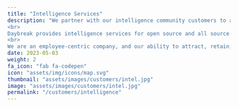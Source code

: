 ```yaml
---
title: "Intelligence Services"
description: "We partner with our intelligence community customers to achieve their vision, solving complex problems, adapt to changing needs, and predict the future.
<br>
Daybreak provides intelligence services for open source and all source intelligence interpretation, analysis, and reporting.
<br>
We are an employee-centric company, and our ability to attract, retain, delight, and train the very best employees is based on our hyper-focus on empowering our employees with the very best benefits in the industry, freedom to grow and develop, and respect for each employee’s desire to deliver excellence in order to achieve their personal career goals. We enjoy one of the lowest employee attrition rates across the industry."
date: 2023-05-03
weight: 2
fa_icon: "fab fa-codepen"
icon: "assets/img/icons/map.svg"
thumbnail: "assets/images/customers/intel.jpg"
image: "assets/images/customers/intel.jpg"
permalink: "/customers/intelligence"
---
```

